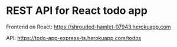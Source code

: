 # REST API for React todo app
Frontend on React:
https://shrouded-hamlet-07943.herokuapp.com

API:
https://todo-app-express-ts.herokuapp.com/todos
